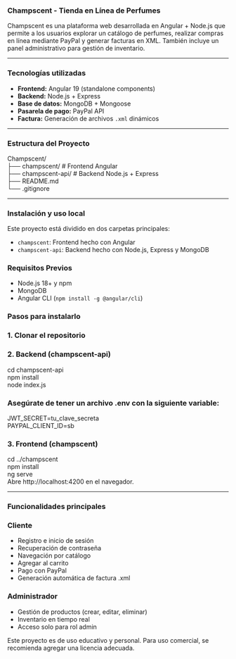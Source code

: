 ### Champscent - Tienda en Línea de Perfumes

Champscent es una plataforma web desarrollada en Angular + Node.js que permite a los usuarios explorar un catálogo de perfumes, realizar compras en línea mediante PayPal y generar facturas en XML. 
También incluye un panel administrativo para gestión de inventario.

---

### Tecnologías utilizadas

- **Frontend:** Angular 19 (standalone components)
- **Backend:** Node.js + Express
- **Base de datos:** MongoDB + Mongoose
- **Pasarela de pago:** PayPal API
- **Factura:** Generación de archivos `.xml` dinámicos

---

### Estructura del Proyecto
Champscent/  
├── champscent/ # Frontend Angular  
├── champscent-api/ # Backend Node.js + Express  
├── README.md  
└── .gitignore  

---

### Instalación y uso local  
Este proyecto está dividido en dos carpetas principales:  
- `champscent`: Frontend hecho con Angular
- `champscent-api`: Backend hecho con Node.js, Express y MongoDB
### Requisitos Previos
- Node.js 18+ y npm  
- MongoDB  
- Angular CLI (`npm install -g @angular/cli`)
### Pasos para instalarlo
### 1. Clonar el repositorio
### 2. Backend (champscent-api)
cd champscent-api  
npm install  
node index.js  
### Asegúrate de tener un archivo .env con la siguiente variable:  
JWT_SECRET=tu_clave_secreta  
PAYPAL_CLIENT_ID=sb  
### 3. Frontend (champscent)
cd ../champscent  
npm install  
ng serve  
Abre http://localhost:4200 en el navegador.

---

### Funcionalidades principales
### Cliente
- Registro e inicio de sesión
- Recuperación de contraseña
- Navegación por catálogo
- Agregar al carrito
- Pago con PayPal
- Generación automática de factura .xml

### Administrador
- Gestión de productos (crear, editar, eliminar)
- Inventario en tiempo real
- Acceso solo para rol admin


Este proyecto es de uso educativo y personal. Para uso comercial, se recomienda agregar una licencia adecuada.
